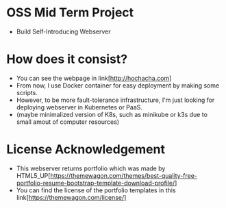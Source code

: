 # OSS Mid Term Project
- Build Self-Introducing Webserver
# How does it consist?
- You can see the webpage in link[http://hochacha.com]
- From now, I use Docker container for easy deployment by making some scripts.
- However, to be more fault-tolerance infrastructure, I'm just looking for deploying webserver in Kubernetes or PaaS.
- (maybe minimalized version of K8s, such as minikube or k3s due to small amout of computer resources)
# License Acknowledgement
- This webserver returns portfolio which was made by HTML5_UP[https://themewagon.com/themes/best-quality-free-portfolio-resume-bootstrap-template-download-profile/]
- You can find the license of the portfolio templates in this link[https://themewagon.com/license/]
